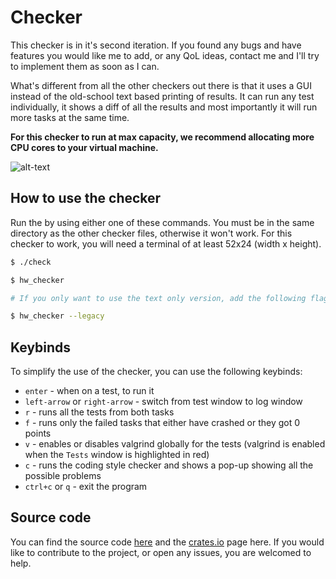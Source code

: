 # Checker

This checker is in it's second iteration. If you found any bugs and have features you would like me to add, or any QoL ideas, contact me and I'll try to implement them as soon as I can.

What's different from all the other checkers out there is that it uses a GUI instead of the old-school text based printing of results. It can run any test individually, it shows a diff of all the results and most importantly it will run more tasks at the same time.

**For this checker to run at max capacity, we recommend allocating more CPU cores
to your virtual machine.**

![alt-text](https://i.imgur.com/3uqwCvs.png)

## How to use the checker

Run the by using either one of these commands. You must be in the same directory
as the other checker files, otherwise it won't work. For this checker to work,
you will need a terminal of at least 52x24 (width x height).

```bash
$ ./check

$ hw_checker

# If you only want to use the text only version, add the following flag to the command

$ hw_checker --legacy
```

## Keybinds

To simplify the use of the checker, you can use the following keybinds:

- `enter` - when on a test, to run it
- `left-arrow` or `right-arrow` - switch from test window to log window
- `r` - runs all the tests from both tasks
- `f` - runs only the failed tasks that either have crashed or they got 0 points
- `v` - enables or disables valgrind globally for the tests (valgrind is enabled
when the `Tests` window is highlighted in red)
- `c` - runs the coding style checker and shows a pop-up showing all the possible problems
- `ctrl+c` or `q` - exit the program

## Source code

You can find the source code [here](https://github.com/RobertGrancsa/checker) 
and the [crates.io](https://crates.io/crates/hw_checker) page here.
If you would like to contribute to the project, or open any issues, you are welcomed
to help.
